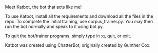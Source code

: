 Meet Katbot, the bot that acts like me!

To use Katbot, install all the requirements and download all the files in the repo. To complete the initial training, use corpus_trainer.py. You may then run the bot normally and speak to it using bot.py.

To quit the bot/trainer programs, simply type in :q, quit, or exit.

Katbot was created using ChatterBot, originally created by Gunther Cox.
